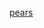 [pears](https://www.google.com/search?q=.png+pear+images&tbm=isch&ved=2ahUKEwiPxfPL1dfpAhWDBd8KHT54DboQ2-cCegQIABAA&oq=.png+pear+images&gs_lcp=CgNpbWcQAzIGCAAQCBAeOgYIABAHEB46CAgAEAgQBxAeUNwpWOEyYOtGaABwAHgAgAGdAYgBxgWSAQMwLjWYAQCgAQGqAQtnd3Mtd2l6LWltZw&sclient=img&ei=d0PQXs-tOYOL_Aa-8LXQCw&bih=651&biw=1280#imgrc=_GGbvaapoOVgkM)
